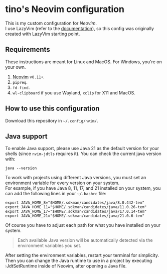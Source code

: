 # tino's Neovim configuration

This is my custom configuration for *Neovim*.  
I use LazyVim (refer to the [documentation](https://lazyvim.github.io/installation)),
so this config was originally created with LazyVim starting point.

## Requirements

These instructions are meant for Linux and MacOS. For Windows, you're on your
own.

1. [Neovim](https://neovim.io/) `v0.11+`.
2. `pipreq`.
3. `fd-find`.
4. `wl-clipboard` if you use Wayland, `xclip` for X11 and MacOS.

## How to use this configuration

Download this repository in `~/.config/nvim/`.

## Java support

To enable Java support, please use Java 21 as the default version for your
shells (since `nvim-jdtls` requires it). You can check the current java version with:

```shell
java --version
```

To work with projects using different Java versions, you must set an environment
variable for every version on your system.  
For example, if you have Java 8, 11, 17, and 21 installed on your system, you can
add the following lines in your `~/.bashrc` file:

```shell
export JAVA_HOME_8="$HOME/.sdkman/candidates/java/8.0.442-tem"
export JAVA_HOME_11="$HOME/.sdkman/candidates/java/11.0.26-tem"
export JAVA_HOME_17="$HOME/.sdkman/candidates/java/17.0.14-tem"
export JAVA_HOME_21="$HOME/.sdkman/candidates/java/21.0.6-tem"
```

Of course you have to adjust each path for what you have installed on your
system.

> Each available Java version will be automatically detected via the environment
> variables you set.

After setting the environment variables, restart your terminal for simplicity.  
Then you can change the Java runtime to use in a project by executing
:JdtSetRuntime inside of Neovim, after opening a Java file.
